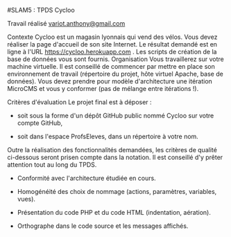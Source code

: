 
#SLAM5 : TPDS Cycloo

Travail réalisé variot.anthony@gmail.com

Contexte
Cycloo est un magasin lyonnais qui vend des vélos. 
Vous devez réaliser la page d'accueil de son site Internet. Le résultat demandé est en ligne à l'URL
https://cycloo.herokuapp.com
.
Les scripts de création de la base de données vous sont fournis.
Organisation
Vous travaillerez sur votre machine virtuelle. Il est conseillé de commencer par mettre en place son
environnement de travail (répertoire du projet, hôte virtuel Apache, base de données).
Vous devez prendre pour modèle d'architecture une itération MicroCMS et vous y conformer (pas de mélange entre itérations !).

Critères d'évaluation
Le projet final est à déposer :

* soit sous la forme d'un dépôt GitHub public nommé Cycloo sur votre compte GitHub,

* soit dans l'espace ProfsEleves, dans un répertoire à votre nom.

Outre la réalisation des fonctionnalités demandées, les critères de qualité ci-dessous seront prisen compte dans la notation. 
Il est conseillé d'y prêter attention tout au long du TPDS.

* Conformité avec l'architecture étudiée en cours.

* Homogénéité des choix de nommage (actions, paramètres, variables, vues).

* Présentation du code PHP et du code HTML (indentation, aération).

* Orthographe dans le code source et les messages affichés.
